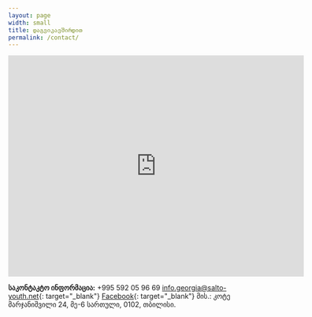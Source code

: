 ```yaml
---
layout: page
width: small
title: დაგვიკავშირდით
permalink: /contact/
---
```

<iframe src="https://www.google.com/maps/embed?pb=!1m18!1m12!1m3!1d11913.116668728908!2d44.78984535493979!3d41.714494458065175!2m3!1f0!2f0!3f0!3m2!1i1024!2i768!4f13.1!3m3!1m2!1s0x404472e787855555%3A0x655650c340522cf2!2zRXJhc211cysg4YOQ4YOu4YOQ4YOa4YOS4YOQ4YOW4YOg4YOT4YOU4YOR4YOY4YOh4YOX4YOV4YOY4YOhIOGDk-GDkCDhg5Thg5Xhg6Dhg53hg57hg5jhg6Eg4YOh4YOd4YOa4YOY4YOT4YOQ4YOg4YOd4YOR4YOY4YOhIOGDmeGDneGDoOGDnuGDo-GDoeGDmCDhg6Hhg5Dhg6Xhg5Dhg6Dhg5fhg5Xhg5Thg5rhg53hg6jhg5g!5e0!3m2!1sen!2sus!4v1586900887382!5m2!1sen!2sus" style="border:0;" allowfullscreen="" aria-hidden="false" tabindex="0" width="600" height="450" frameborder="0"></iframe>

 **საკონტაკტო ინფორმაცია:**
 +995 592 05 96 69
[info.georgia@salto-youth.net](mailto:info.georgia@salto-youth.net){: target="_blank"}
[Facebook](facebook.com/ep.georgia){: target="_blank"}
მის.: კოტე მარჯანიშვილი 24, მე-6 სართული, 0102, თბილისი.

